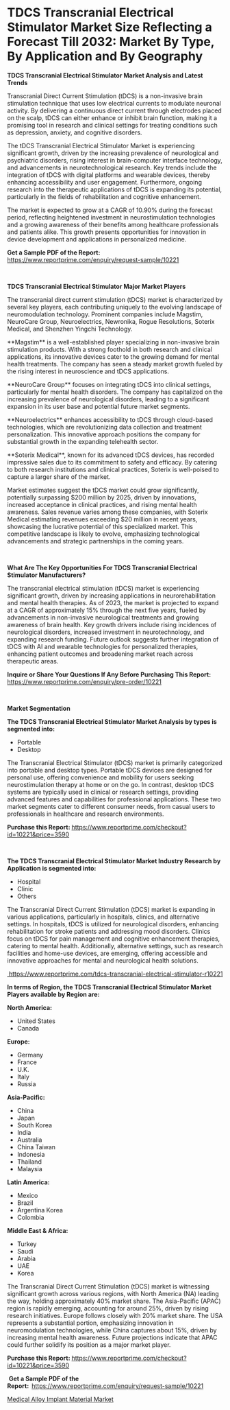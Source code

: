 <p><h1>TDCS Transcranial Electrical Stimulator Market Size Reflecting a Forecast Till 2032: Market By Type, By Application and By Geography</h1></p><p><strong>TDCS Transcranial Electrical Stimulator Market Analysis and Latest Trends</strong></p>
<p><p>Transcranial Direct Current Stimulation (tDCS) is a non-invasive brain stimulation technique that uses low electrical currents to modulate neuronal activity. By delivering a continuous direct current through electrodes placed on the scalp, tDCS can either enhance or inhibit brain function, making it a promising tool in research and clinical settings for treating conditions such as depression, anxiety, and cognitive disorders.</p><p>The tDCS Transcranial Electrical Stimulator Market is experiencing significant growth, driven by the increasing prevalence of neurological and psychiatric disorders, rising interest in brain-computer interface technology, and advancements in neurotechnological research. Key trends include the integration of tDCS with digital platforms and wearable devices, thereby enhancing accessibility and user engagement. Furthermore, ongoing research into the therapeutic applications of tDCS is expanding its potential, particularly in the fields of rehabilitation and cognitive enhancement.</p><p>The market is expected to grow at a CAGR of 10.90% during the forecast period, reflecting heightened investment in neurostimulation technologies and a growing awareness of their benefits among healthcare professionals and patients alike. This growth presents opportunities for innovation in device development and applications in personalized medicine.</p></p>
<p><strong>Get a Sample PDF of the Report:&nbsp;</strong> <a href="https://www.reportprime.com/enquiry/request-sample/10221?utm_campaign=2580&utm_medium=2&utm_source=Github&utm_content=ia&utm_term=20032025&utm_id=tdcs-transcranial-electrical-stimulator">https://www.reportprime.com/enquiry/request-sample/10221</a></p>
<p>&nbsp;</p>
<p><strong>TDCS Transcranial Electrical Stimulator Major Market Players</strong></p>
<p><p>The transcranial direct current stimulation (tDCS) market is characterized by several key players, each contributing uniquely to the evolving landscape of neuromodulation technology. Prominent companies include Magstim, NeuroCare Group, Neuroelectrics, Newronika, Rogue Resolutions, Soterix Medical, and Shenzhen Yingchi Technology.</p><p>**Magstim** is a well-established player specializing in non-invasive brain stimulation products. With a strong foothold in both research and clinical applications, its innovative devices cater to the growing demand for mental health treatments. The company has seen a steady market growth fueled by the rising interest in neuroscience and tDCS applications.</p><p>**NeuroCare Group** focuses on integrating tDCS into clinical settings, particularly for mental health disorders. The company has capitalized on the increasing prevalence of neurological disorders, leading to a significant expansion in its user base and potential future market segments.</p><p>**Neuroelectrics** enhances accessibility to tDCS through cloud-based technologies, which are revolutionizing data collection and treatment personalization. This innovative approach positions the company for substantial growth in the expanding telehealth sector.</p><p>**Soterix Medical**, known for its advanced tDCS devices, has recorded impressive sales due to its commitment to safety and efficacy. By catering to both research institutions and clinical practices, Soterix is well-poised to capture a larger share of the market.</p><p>Market estimates suggest the tDCS market could grow significantly, potentially surpassing $200 million by 2025, driven by innovations, increased acceptance in clinical practices, and rising mental health awareness. Sales revenue varies among these companies, with Soterix Medical estimating revenues exceeding $20 million in recent years, showcasing the lucrative potential of this specialized market. This competitive landscape is likely to evolve, emphasizing technological advancements and strategic partnerships in the coming years.</p></p>
<p>&nbsp;</p>
<p><strong>What Are The Key Opportunities For TDCS Transcranial Electrical Stimulator Manufacturers?</strong></p>
<p><p>The transcranial electrical stimulation (tDCS) market is experiencing significant growth, driven by increasing applications in neurorehabilitation and mental health therapies. As of 2023, the market is projected to expand at a CAGR of approximately 15% through the next five years, fueled by advancements in non-invasive neurological treatments and growing awareness of brain health. Key growth drivers include rising incidences of neurological disorders, increased investment in neurotechnology, and expanding research funding. Future outlook suggests further integration of tDCS with AI and wearable technologies for personalized therapies, enhancing patient outcomes and broadening market reach across therapeutic areas.</p></p>
<p><strong>Inquire or Share Your Questions If Any Before Purchasing This Report:</strong> <a href="https://www.reportprime.com/enquiry/pre-order/10221?utm_campaign=2580&utm_medium=2&utm_source=Github&utm_content=ia&utm_term=20032025&utm_id=tdcs-transcranial-electrical-stimulator">https://www.reportprime.com/enquiry/pre-order/10221</a></p>
<p>&nbsp;</p>
<p><strong>Market Segmentation</strong></p>
<p><strong>The TDCS Transcranial Electrical Stimulator Market Analysis by types is segmented into:</strong></p>
<p><ul><li>Portable</li><li>Desktop</li></ul></p>
<p><p>The Transcranial Electrical Stimulator (tDCS) market is primarily categorized into portable and desktop types. Portable tDCS devices are designed for personal use, offering convenience and mobility for users seeking neurostimulation therapy at home or on the go. In contrast, desktop tDCS systems are typically used in clinical or research settings, providing advanced features and capabilities for professional applications. These two market segments cater to different consumer needs, from casual users to professionals in healthcare and research environments.</p></p>
<p><strong>Purchase this Report:&nbsp;</strong><a href="https://www.reportprime.com/checkout?id=10221&price=3590&utm_campaign=2580&utm_medium=2&utm_source=Github&utm_content=ia&utm_term=20032025&utm_id=tdcs-transcranial-electrical-stimulator">https://www.reportprime.com/checkout?id=10221&price=3590</a></p>
<p>&nbsp;</p>
<p><strong>The TDCS Transcranial Electrical Stimulator Market Industry Research by Application is segmented into:</strong></p>
<p><ul><li>Hospital</li><li>Clinic</li><li>Others</li></ul></p>
<p><p>The Transcranial Direct Current Stimulation (tDCS) market is expanding in various applications, particularly in hospitals, clinics, and alternative settings. In hospitals, tDCS is utilized for neurological disorders, enhancing rehabilitation for stroke patients and addressing mood disorders. Clinics focus on tDCS for pain management and cognitive enhancement therapies, catering to mental health. Additionally, alternative settings, such as research facilities and home-use devices, are emerging, offering accessible and innovative approaches for mental and neurological health solutions.</p></p>
<p><a href="https://www.reportprime.com/tdcs-transcranial-electrical-stimulator-r10221?utm_campaign=2580&utm_medium=2&utm_source=Github&utm_content=ia&utm_term=20032025&utm_id=tdcs-transcranial-electrical-stimulator">&nbsp;https://www.reportprime.com/tdcs-transcranial-electrical-stimulator-r10221</a></p>
<p><strong>In terms of Region, the TDCS Transcranial Electrical Stimulator Market Players available by Region are:</strong></p>
<p>
    <p> <strong> North America: </strong>
        <ul>
            <li>United States</li>
            <li>Canada</li>
        </ul>
        </p> 
    <p> <strong> Europe: </strong>
        <ul>
            <li>Germany</li>
            <li>France</li>
            <li>U.K.</li>
            <li>Italy</li>
            <li>Russia</li>
        </ul>
        </p> 
    <p> <strong> Asia-Pacific: </strong>
        <ul>
            <li>China</li>
            <li>Japan</li>
            <li>South Korea</li>
            <li>India</li>
            <li>Australia</li>
            <li>China Taiwan</li>
            <li>Indonesia</li>
            <li>Thailand</li>
            <li>Malaysia</li>
        </ul>
        </p> 
    <p> <strong> Latin America: </strong>
        <ul>
            <li>Mexico</li>
            <li>Brazil</li>
            <li>Argentina Korea</li>
            <li>Colombia</li>
        </ul>
        </p> 
    <p> <strong> Middle East & Africa: </strong>
        <ul>
            <li>Turkey</li>
            <li>Saudi</li>
            <li>Arabia</li>
            <li>UAE</li>
            <li>Korea</li>
        </ul>
    </p>
    </p>
<p><p>The Transcranial Direct Current Stimulation (tDCS) market is witnessing significant growth across various regions, with North America (NA) leading the way, holding approximately 40% market share. The Asia-Pacific (APAC) region is rapidly emerging, accounting for around 25%, driven by rising research initiatives. Europe follows closely with 20% market share. The USA represents a substantial portion, emphasizing innovation in neuromodulation technologies, while China captures about 15%, driven by increasing mental health awareness. Future projections indicate that APAC could further solidify its position as a major market player.</p></p>
<p><strong>Purchase this Report: </strong><a href="https://www.reportprime.com/checkout?id=10221&price=3590&utm_campaign=2580&utm_medium=2&utm_source=Github&utm_content=ia&utm_term=20032025&utm_id=tdcs-transcranial-electrical-stimulator">https://www.reportprime.com/checkout?id=10221&price=3590</a></p>
<p>&nbsp;<strong>Get a Sample PDF of the Report:&nbsp;&nbsp;</strong><a href="https://www.reportprime.com/enquiry/request-sample/10221?utm_campaign=2580&utm_medium=2&utm_source=Github&utm_content=ia&utm_term=20032025&utm_id=tdcs-transcranial-electrical-stimulator">https://www.reportprime.com/enquiry/request-sample/10221</a></p>
<p><strong></strong></p>
<p><p><a href="https://github.com/direepittr/Market-Research-Report-List-1/blob/main/medical-alloy-implant-material-market.md?utm_campaign=2580&utm_medium=2&utm_source=Github&utm_content=ia&utm_term=20032025&utm_id=tdcs-transcranial-electrical-stimulator">Medical Alloy Implant Material Market</a></p></p>